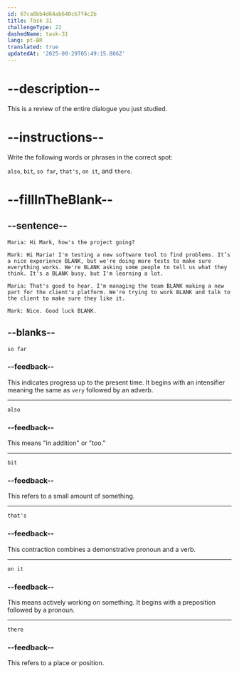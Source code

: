 ```yaml
---
id: 67ca0bb4d64ab640cb7f4c2b
title: Task 31
challengeType: 22
dashedName: task-31
lang: pt-BR
translated: true
updatedAt: '2025-09-29T05:49:15.806Z'
---
```

<!-- REVIEW -->

# --description--  

This is a review of the entire dialogue you just studied.  

# --instructions--  

Write the following words or phrases in the correct spot:  

`also`, `bit`, `so far`, `that's`, `on it`, and `there`.  

# --fillInTheBlank--  

## --sentence--  

`Maria: Hi Mark, how's the project going?`  

`Mark: Hi Maria! I'm testing a new software tool to find problems. It’s a nice experience BLANK, but we're doing more tests to make sure everything works. We're BLANK asking some people to tell us what they think. It's a BLANK busy, but I'm learning a lot.`  

`Maria: That's good to hear. I'm managing the team BLANK making a new part for the client's platform. We're trying to work BLANK and talk to the client to make sure they like it.`  

`Mark: Nice. Good luck BLANK.`  

## --blanks--  

`so far`

### --feedback--

This indicates progress up to the present time. It begins with an intensifier meaning the same as `very` followed by an adverb.

---

`also`

### --feedback--

This means "in addition" or "too."

---

`bit`

### --feedback--

This refers to a small amount of something.

---

`that's`

### --feedback--  

This contraction combines a demonstrative pronoun and a verb.

---

`on it`

### --feedback--

This means actively working on something. It begins with a preposition followed by a pronoun.

---

`there`

### --feedback--  

This refers to a place or position.
